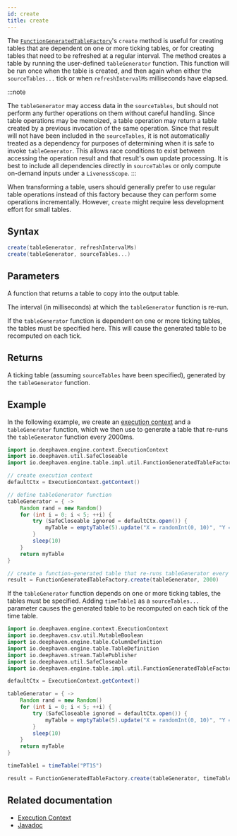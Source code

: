 ```yaml
---
id: create
title: create
---
```


The [`FunctionGeneratedTableFactory`](https://deephaven.io/core/javadoc/io/deephaven/engine/table/impl/util/FunctionGeneratedTableFactory.html)'s `create` method is useful for creating tables that are dependent on one or more ticking tables, or for creating tables that need to be refreshed at a regular interval.
The method creates a table by running the user-defined `tableGenerator` function. This function will be run once when the table is created, and then again when either the `sourceTables...` tick or when `refreshIntervalMs` milliseconds have elapsed.

:::note

The `tableGenerator` may access data in the `sourceTables`, but should not perform any further operations on them without careful handling. Since table operations may be memoized, a table operation may return a table created by a previous invocation of the same operation. Since that result will not have been included in the `sourceTables`, it is not automatically treated as a dependency for purposes of determining when it is safe to invoke `tableGenerator`.
This allows race conditions to exist between accessing the operation result and that result's own update processing. It is best to include all dependencies directly in `sourceTables` or only compute on-demand inputs under a `LivenessScope`.
:::

When transforming a table, users should generally prefer to use regular table operations instead of this factory because they can perform some operations incrementally. However, `create` might require less development effort for small tables.

## Syntax

```groovy syntax
create(tableGenerator, refreshIntervalMs)
create(tableGenerator, sourceTables...)
```

## Parameters

<ParamTable>
<Param name="tableGenerator" type="Supplier<Table>">

A function that returns a table to copy into the output table.

</Param>
<Param name="refreshIntervalMs" type="int">

The interval (in milliseconds) at which the `tableGenerator` function is re-run.

</Param>
<Param name="sourceTables" type="Table...">

If the `tableGenerator` function is dependent on one or more ticking tables, the tables must be specified here. This will cause the generated table to be recomputed on each tick.

</Param>
</ParamTable>

## Returns

A ticking table (assuming `sourceTables` have been specified), generated by the `tableGenerator` function.

## Example

In the following example, we create an [execution context](../../../conceptual/execution-context.md) and a `tableGenerator` function, which we then use to generate a table that re-runs the `tableGenerator` function every 2000ms.

```groovy order=result
import io.deephaven.engine.context.ExecutionContext
import io.deephaven.util.SafeCloseable
import io.deephaven.engine.table.impl.util.FunctionGeneratedTableFactory

// create execution context
defaultCtx = ExecutionContext.getContext()

// define tableGenerator function
tableGenerator = { ->
    Random rand = new Random()
    for (int i = 0; i < 5; ++i) {
        try (SafeCloseable ignored = defaultCtx.open()) {
            myTable = emptyTable(5).update("X = randomInt(0, 10)", "Y = randomDouble(0.0, 100.0)")
        }
        sleep(10)
    }
    return myTable
}

// create a function-generated table that re-runs tableGenerator every 2000ms
result = FunctionGeneratedTableFactory.create(tableGenerator, 2000)
```

If the `tableGenerator` function depends on one or more ticking tables, the tables must be specified. Adding `timeTable1` as a `sourceTables...` parameter causes the generated table to be recomputed on each tick of the time table.

```groovy order=result
import io.deephaven.engine.context.ExecutionContext
import io.deephaven.csv.util.MutableBoolean
import io.deephaven.engine.table.ColumnDefinition
import io.deephaven.engine.table.TableDefinition
import io.deephaven.stream.TablePublisher
import io.deephaven.util.SafeCloseable
import io.deephaven.engine.table.impl.util.FunctionGeneratedTableFactory

defaultCtx = ExecutionContext.getContext()

tableGenerator = { ->
    Random rand = new Random()
    for (int i = 0; i < 5; ++i) {
        try (SafeCloseable ignored = defaultCtx.open()) {
            myTable = emptyTable(5).update("X = randomInt(0, 10)", "Y = randomDouble(0.0, 100.0)")
        }
        sleep(10)
    }
    return myTable
}

timeTable1 = timeTable("PT1S")

result = FunctionGeneratedTableFactory.create(tableGenerator, timeTable1)
```

## Related documentation

- [Execution Context](../../../conceptual/execution-context.md)
- [Javadoc](https://deephaven.io/core/javadoc/io/deephaven/engine/table/impl/util/FunctionGeneratedTableFactory.html)
